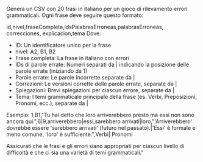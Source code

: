 Genera un CSV con 20 frasi in italiano per un gioco di rilevamento errori grammaticali. 
Ogni frase deve seguire questo formato:

id,nivel,fraseCompleta,idsPalabrasErroneas,palabrasErroneas, correcciones, explicacion,tema
Dove:
- ID: Un identificatore unico per la frase
- nivel: A2, B1, B2
- Frase completa: La frase in italiano con errori
- IDs di parole errate: Numeri separati da | indicando la posizione delle parole errate (iniziando da 1)
- Parole errate: Le parole incorrette separate da |
- Correzioni: Le versioni corrette delle parole errate, separate da |
- Spiegazioni: Brevi spiegazioni per ciascun errore, separate da |
- Tema: I temi grammaticale principale della frase (es. Verbi, Preposizioni, Pronomi, ecc.), separate da |

Esempio:
1,B1,"Tu hai detto che loro arriverebbero presto ma essi non sono ancora qui.",6|9,arriverebbero|essi,sarebbero arrivati|loro,"'Arriverebbero' dovrebbe essere 'sarebbero arrivati' (futuro nel passato).|'Essi' è formale e meno comune, 'loro' è sufficiente.",Verbi| Pronomi

Assicurati che le frasi e gli errori siano appropriati per ciascun livello di difficoltà e che ci sia una varietà di temi grammaticali."